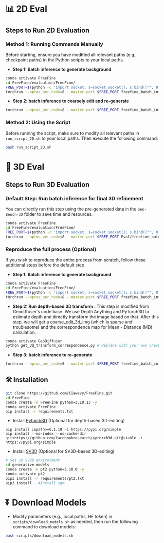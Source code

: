 
# 📊 2D Eval 
## Steps to Run 2D Evaluation

### Method 1: Running Commands Manually
Before starting, ensure you have modified all relevant paths (e.g., checkpoint paths) in the Python scripts to your local paths.

- **Step 1: Batch inference to generate background**
```bash
conda activate FreeFine
cd FreeFine/evaluation/FreeFine/
FREE_PORT=$(python -c 'import socket; s=socket.socket(); s.bind(("", 0)); print(s.getsockname()[1]); s.close()')
torchrun --nproc_per_node=8 --master-port $FREE_PORT freefine_batch_infer_bggen_2d.py
```
- **Step 2: batch inference to coarsely edit and re-generate**
```bash
torchrun --nproc_per_node=8 --master-port $FREE_PORT freefine_batch_infer_2d.py
```

### Method 2: Using the Script
Before running the script, make sure to modify all relevant paths in `run_script_2D.sh` to your local paths. Then execute the following command:
```bash
bash run_script_2D.sh
```

# 🧊 3D Eval
## Steps to Run 3D Evaluation

### Default Step: Run batch inference for final 3D refinement
You can directly run this step using the pre-generated data in the `Geo-Bench-3D` folder to save time and resources.
```bash
conda activate FreeFine
cd FreeFine/evaluation/FreeFine/
FREE_PORT=$(python -c 'import socket; s=socket.socket(); s.bind(("", 0)); print(s.getsockname()[1]); s.close()')
torchrun --nproc_per_node=8 --master-port $FREE_PORT Eval/freefine_batch_infer_3d_depth.py
```
### Reproduce the full process (Optional)
If you wish to reproduce the entire process from scratch, follow these additional steps before the default step.
- **Step 1: Batch inference to generate background**
```bash
conda activate FreeFine
cd FreeFine/evaluation/FreeFine/
FREE_PORT=$(python -c 'import socket; s=socket.socket(); s.bind(("", 0)); print(s.getsockname()[1]); s.close()')
torchrun --nproc_per_node=8 --master-port $FREE_PORT freefine_batch_infer_bggen_3d.py
```
- **Step 2: Run depth-based 3D transform** :
This step is modified from Geodiffuser's code base. We use Depth Anything and PyTorch3D to estimate depth and directly transform the image based on that. After this step, we will get a coarse_edit_3d_img (which is sparse and troublesome) and the correspondence map for Mean - Distance (MD) calculation.
```bash
conda activate GeoDiffuser
python get_3d_transform_correspondence.py # Replace with your own checkpoint path and other parameters in the file
```
- **Step 3: batch inference to re-generate**
```bash
torchrun --nproc_per_node=8 --master-port $FREE_PORT freefine_batch_infer_2d.py
```



 ## 🛠️ Installation  
```bash
git clone https://github.com/CIawevy/FreeFine.git
cd FreeFine
conda create -n FreeFine python=3.10.13 -y
conda activate FreeFine
pip install -r requirements.txt 
```
- Install [Pytorch3D](https://github.com/facebookresearch/pytorch3d) (Optional for depth-based 3D-editing) 
```
pip install iopath>=0.1.10 -i https://pypi.org/simple
pip install --no-index --no-cache-dir git+https://github.com/facebookresearch/pytorch3d.git@stable -i https://pypi.org/simple
```

- Install [SV3D](https://github.com/Stability-AI/generative-models) (Optional for SV3D-based 3D-editing)  

```bash
# Set up SV3D environment 
cd generative-models 
conda create -n pt2 python=3.10.0 -y
conda activate pt2
pip3 install -r requirements/pt2.txt
pip3 install . #Install sgm
```


# ⏬ Download Models   
- Modify parameters (e.g., local paths, HF token) in `scripts/download_models.sh` as needed, then run the following command to download models:
```bash
bash scripts/download_models.sh
```




